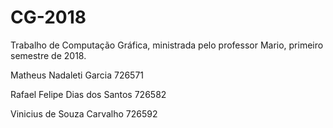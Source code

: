# CG-2018
Trabalho de Computação Gráfica, ministrada pelo professor Mario, primeiro semestre de 2018.

Matheus Nadaleti Garcia         726571

Rafael Felipe Dias dos Santos   726582

Vinicius de Souza Carvalho      726592
